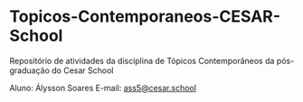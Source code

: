 # Topicos-Contemporaneos-CESAR-School
Repositório de atividades da disciplina de Tópicos Contemporâneos da pós-graduação do Cesar School

Aluno: Álysson Soares
E-mail: ass5@cesar.school
